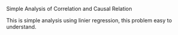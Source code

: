 Simple Analysis of Correlation and Causal Relation

This is simple analysis using linier regression, this problem easy to understand.
